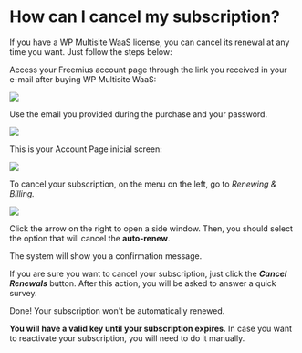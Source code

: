# How can I cancel my subscription?

If you have a WP Multisite WaaS license, you can cancel its renewal at any time you want. Just follow the steps below:

Access your Freemius account page through the link you received in your e-mail after buying WP Multisite WaaS:

![](https://wp-ultimo-space.fra1.cdn.digitaloceanspaces.com/hs-602125811f25b9041bebc762-kFXPifHWo-Account.png)

Use the email you provided during the purchase and your password.

![](https://wp-ultimo-space.fra1.cdn.digitaloceanspaces.com/hs-602125811f25b9041bebc762-sz4pZH3oz-Login.png)

This is your Account Page inicial screen:

![](https://support.delta.nextpress.co/rails/active_storage/blobs/redirect/eyJfcmFpbHMiOnsibWVzc2FnZSI6IkJBaHBBZ3NnIiwiZXhwIjpudWxsLCJwdXIiOiJibG9iX2lkIn19--157d6544a77090f7ae56e4a26e04a9adddb53f4c/Freemius%20account.png)

To cancel your subscription, on the menu on the left, go to _Renewing & Billing._

![](https://support.delta.nextpress.co/rails/active_storage/blobs/redirect/eyJfcmFpbHMiOnsibWVzc2FnZSI6IkJBaHBBZ3dnIiwiZXhwIjpudWxsLCJwdXIiOiJibG9iX2lkIn19--c00d8fe9945900093d923bb60ac1560f6e5edd94/Freemius%20account%202.png)

Click the arrow on the right to open a side window. Then, you should select the option that will cancel the **auto-renew**.

The system will show you a confirmation message.

If you are sure you want to cancel your subscription, just click the _**Cancel Renewals**_ button. After this action, you will be asked to answer a quick survey.

Done! Your subscription won't be automatically renewed.

**You will have a valid key until your subscription expires**. In case you want to reactivate your subscription, you will need to do it manually.
